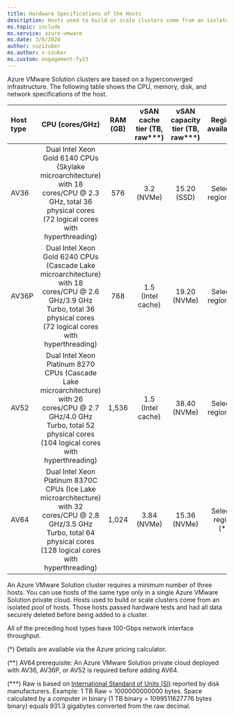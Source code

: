 ```yaml
---
title: Hardware Specifications of the Hosts
description: Hosts used to build or scale clusters come from an isolated pool of hosts.
ms.topic: include
ms.service: azure-vmware
ms.date: 3/6/2024
author: suzizuber
ms.author: v-szuber
ms.custom: engagement-fy23
---
```


<!-- Used in plan-private-cloud-deployment.md and concepts-private-cloud-clusters.md -->

Azure VMware Solution clusters are based on a hyperconverged infrastructure. The following table shows the CPU, memory, disk, and network specifications of the host.

| Host type | CPU (cores/GHz)   | RAM (GB)  | vSAN cache tier (TB, raw***)  | vSAN capacity tier (TB, raw***)  | Regional availability |
| :---      | :---: | :---:     | :---:                      | :---:                                        | :---:                 |
| AV36      | Dual Intel Xeon Gold 6140 CPUs (Skylake microarchitecture) with 18 cores/CPU @ 2.3 GHz, total 36 physical cores (72 logical cores with hyperthreading) |  576  | 3.2 (NVMe)               | 15.20 (SSD)  | Selected regions (*) |
| AV36P     |  Dual Intel Xeon Gold 6240 CPUs (Cascade Lake microarchitecture) with 18 cores/CPU @ 2.6 GHz/3.9 GHz Turbo, total 36 physical cores (72 logical cores with hyperthreading) |  768  | 1.5 (Intel cache) | 19.20 (NVMe) | Selected regions (*) |
| AV52      | Dual Intel Xeon Platinum 8270 CPUs (Cascade Lake microarchitecture) with 26 cores/CPU @ 2.7 GHz/4.0 GHz Turbo, total 52 physical cores (104 logical cores with hyperthreading) | 1,536  | 1.5 (Intel cache) | 38.40 (NVMe) | Selected regions (*) |
| AV64      | Dual Intel Xeon Platinum 8370C CPUs (Ice Lake microarchitecture) with 32 cores/CPU @ 2.8 GHz/3.5 GHz Turbo, total 64 physical cores (128 logical cores with hyperthreading) |  1,024  | 3.84 (NVMe) | 15.36 (NVMe) | Selected regions (**) |

An Azure VMware Solution cluster requires a minimum number of three hosts. You can use hosts of the same type only in a single Azure VMware Solution private cloud. Hosts used to build or scale clusters come from an isolated pool of hosts. Those hosts passed hardware tests and had all data securely deleted before being added to a cluster.

All of the preceding host types have 100-Gbps network interface throughput.

(*) Details are available via the Azure pricing calculator.

(**) AV64 prerequisite: An Azure VMware Solution private cloud deployed with AV36, AV36P, or AV52 is required before adding AV64.

(***) Raw is based on [International Standard of Units (SI)](https://en.wikipedia.org/wiki/International_System_of_Units) reported by disk manufacturers. Example: 1 TB Raw = 1000000000000 bytes. Space calculated by a computer in binary (1 TB binary = 1099511627776 bytes binary) equals 931.3 gigabytes converted from the raw decimal.
